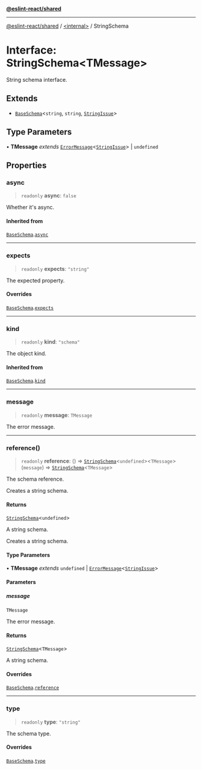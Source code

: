 [**@eslint-react/shared**](../../README.md)

***

[@eslint-react/shared](../../README.md) / [\<internal\>](../README.md) / StringSchema

# Interface: StringSchema\<TMessage\>

String schema interface.

## Extends

- [`BaseSchema`](BaseSchema.md)\<`string`, `string`, [`StringIssue`](StringIssue.md)\>

## Type Parameters

• **TMessage** *extends* [`ErrorMessage`](../type-aliases/ErrorMessage.md)\<[`StringIssue`](StringIssue.md)\> \| `undefined`

## Properties

### async

> `readonly` **async**: `false`

Whether it's async.

#### Inherited from

[`BaseSchema`](BaseSchema.md).[`async`](BaseSchema.md#async)

***

### expects

> `readonly` **expects**: `"string"`

The expected property.

#### Overrides

[`BaseSchema`](BaseSchema.md).[`expects`](BaseSchema.md#expects)

***

### kind

> `readonly` **kind**: `"schema"`

The object kind.

#### Inherited from

[`BaseSchema`](BaseSchema.md).[`kind`](BaseSchema.md#kind)

***

### message

> `readonly` **message**: `TMessage`

The error message.

***

### reference()

> `readonly` **reference**: () => [`StringSchema`](StringSchema.md)\<`undefined`\>\<`TMessage`\>(`message`) => [`StringSchema`](StringSchema.md)\<`TMessage`\>

The schema reference.

Creates a string schema.

#### Returns

[`StringSchema`](StringSchema.md)\<`undefined`\>

A string schema.

Creates a string schema.

#### Type Parameters

• **TMessage** *extends* `undefined` \| [`ErrorMessage`](../type-aliases/ErrorMessage.md)\<[`StringIssue`](StringIssue.md)\>

#### Parameters

##### message

`TMessage`

The error message.

#### Returns

[`StringSchema`](StringSchema.md)\<`TMessage`\>

A string schema.

#### Overrides

[`BaseSchema`](BaseSchema.md).[`reference`](BaseSchema.md#reference)

***

### type

> `readonly` **type**: `"string"`

The schema type.

#### Overrides

[`BaseSchema`](BaseSchema.md).[`type`](BaseSchema.md#type)
